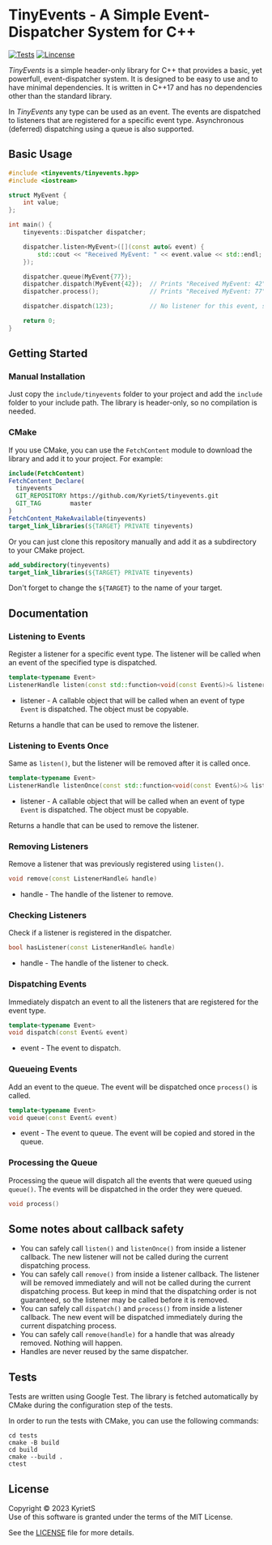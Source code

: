 # TinyEvents - A Simple Event-Dispatcher System for C++

<!--[![Mizeria release](https://img.shields.io/github/v/release/KyrietS/tinyevents?include_prereleases&sort=semver)](https://github.com/KyrietS/tinyevents/releases)-->
[![Tests](https://github.com/KyrietS/tinyevents/actions/workflows/tests.yml/badge.svg)](https://github.com/KyrietS/tinyevents/actions/workflows/tests.yml)
[![Lincense](https://img.shields.io/github/license/KyrietS/tinyevents)](LICENSE)

*TinyEvents* is a simple header-only library for C++ that provides a basic, yet powerfull, event-dispatcher system. It is designed to be easy to use and to have minimal dependencies. It is written in C++17 and has no dependencies other than the standard library.

In *TinyEvents* any type can be used as an event. The events are dispatched to listeners that are registered for a specific event type. Asynchronous (deferred) dispatching using a queue is also supported.

## Basic Usage

```cpp
#include <tinyevents/tinyevents.hpp>
#include <iostream>

struct MyEvent {
    int value;
};

int main() {
    tinyevents::Dispatcher dispatcher;

    dispatcher.listen<MyEvent>([](const auto& event) {
        std::cout << "Received MyEvent: " << event.value << std::endl;
    });

    dispatcher.queue(MyEvent{77});
    dispatcher.dispatch(MyEvent{42});  // Prints "Received MyEvent: 42"
    dispatcher.process();              // Prints "Received MyEvent: 77"

    dispatcher.dispatch(123);          // No listener for this event, so nothing happens

    return 0;
}
```

## Getting Started

### Manual Installation
Just copy the `include/tinyevents` folder to your project and add the `include` folder to your include path. The library is header-only, so no compilation is needed.

### CMake
If you use CMake, you can use the `FetchContent` module to download the library and add it to your project. For example:

```cmake
include(FetchContent)
FetchContent_Declare(
  tinyevents
  GIT_REPOSITORY https://github.com/KyrietS/tinyevents.git
  GIT_TAG        master
)
FetchContent_MakeAvailable(tinyevents)
target_link_libraries(${TARGET} PRIVATE tinyevents)
```

Or you can just clone this repository manually and add it as a subdirectory to your CMake project.
```cmake
add_subdirectory(tinyevents)
target_link_libraries(${TARGET} PRIVATE tinyevents)
```

Don't forget to change the `${TARGET}` to the name of your target.

## Documentation

### Listening to Events

Register a listener for a specific event type. The listener will be called when an event of the specified type is dispatched.

```cpp
template<typename Event>
ListenerHandle listen(const std::function<void(const Event&)>& listener)
```
* listener - A callable object that will be called when an event of type `Event` is dispatched. The object must be copyable.

Returns a handle that can be used to remove the listener.

### Listening to Events Once

Same as `listen()`, but the listener will be removed after it is called once.

```cpp
template<typename Event>
ListenerHandle listenOnce(const std::function<void(const Event&)>& listener)
```
* listener - A callable object that will be called when an event of type `Event` is dispatched. The object must be copyable.

Returns a handle that can be used to remove the listener.

### Removing Listeners

Remove a listener that was previously registered using `listen()`.

```cpp
void remove(const ListenerHandle& handle)
```
* handle - The handle of the listener to remove.

### Checking Listeners

Check if a listener is registered in the dispatcher.

```cpp
bool hasListener(const ListenerHandle& handle)
```
* handle - The handle of the listener to check.

### Dispatching Events

Immediately dispatch an event to all the listeners that are registered for the event type.

```cpp
template<typename Event>
void dispatch(const Event& event)
```
* event - The event to dispatch.

### Queueing Events

Add an event to the queue. The event will be dispatched once `process()` is called.

```cpp
template<typename Event>
void queue(const Event& event)
```
* event - The event to queue. The event will be copied and stored in the queue.

### Processing the Queue

Processing the queue will dispatch all the events that were queued using `queue()`. The events will be dispatched in the order they were queued.

```cpp
void process()
```

## Some notes about callback safety

* You can safely call `listen()` and `listenOnce()` from inside a listener callback. The new listener will not be called during the current dispatching process.
* You can safely call `remove()` from inside a listener callback. The listener will be removed immediately and will not be called during the current dispatching process. But keep in mind that the dispatching order is not guaranteed, so the listener may be called before it is removed.
* You can safely call `dispatch()` and `process()` from inside a listener callback. The new event will be dispatched immediately during the current dispatching process.
* You can safely call `remove(handle)` for a handle that was already removed. Nothing will happen.
* Handles are never reused by the same dispatcher.

## Tests

Tests are written using Google Test. The library is fetched automatically by CMake during the configuration step of the tests.

In order to run the tests with CMake, you can use the following commands:
```
cd tests
cmake -B build
cd build
cmake --build .
ctest
```

## License
Copyright © 2023 KyrietS\
Use of this software is granted under the terms of the MIT License.

See the [LICENSE](LICENSE) file for more details.
